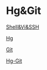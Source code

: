 # Hg&Git

[Shell&Vi&SSH](Shell&Vi&SSH/README.md)

[Hg](hg/README.md)

[Git](git/README.md)

[Hg-Git](Hg-Git/README.md)
